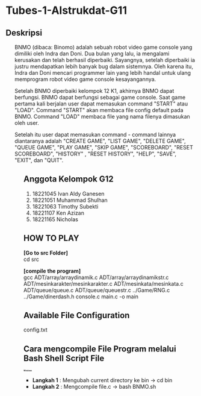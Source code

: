 # Tubes-1-Alstrukdat-G11

## Deskripsi
<ul>
BNMO (dibaca: Binomo) adalah sebuah robot video game console yang dimiliki oleh Indra dan Doni. Dua bulan yang lalu, ia mengalami kerusakan dan telah berhasil diperbaiki. Sayangnya, setelah diperbaiki ia justru mendapatkan lebih banyak bug dalam sistemnya. Oleh karena itu, Indra dan Doni mencari programmer lain yang lebih handal untuk ulang memprogram robot video game console kesayangannya.

Setelah BNMO diperbaiki kelompok 12 K1, akhirnya BNMO dapat berfungsi. BNMO dapat berfungsi sebagai game console. Saat game pertama kali berjalan user dapat memasukan command "START" atau "LOAD". Command "START" akan membaca file config default pada BNMO. Command "LOAD" membaca file yang nama filenya dimasukan oleh user.

Setelah itu user dapat memasukan command - command lainnya diantaranya adalah "CREATE GAME", "LIST GAME", "DELETE GAME", "QUEUE GAME", "PLAY GAME", "SKIP GAME", "SCOREBOARD", "RESET SCOREBOARD", "HISTORY" , "RESET HISTORY", "HELP", "SAVE", "EXIT", dan "QUIT".
<ul>

## Anggota Kelompok G12
1. 18221045 Ivan Aldy Ganesen 
2. 18221051 Muhammad Shulhan
3. 18221063 Timothy Subekti
4. 18221107 Ken Azizan
5. 18221165 Nicholas

## HOW TO PLAY
<b>[Go to src Folder]</b> <br />
cd src

<b>[compile the program]</b> <br />
gcc ADT/array/arraydinamik.c ADT/array/arraydinamikstr.c ADT/mesinkarakter/mesinkarakter.c ADT/mesinkata/mesinkata.c ADT/queue/queue.c ADT/queue/queuestr.c ../Game/RNG.c ../Game/dinerdash.h console.c main.c -o main

## Available File Configuration
config.txt

## Cara mengcompile File Program melalui Bash Shell Script File
<h3 style="font-size:0.5vw"><b>Windows</b></h3>
<ul> 
    <li> <b>Langkah 1</b> : Mengubah current directory ke bin -> cd bin </li>
    <li> <b>Langkah 2</b> : Mengcompile file.c -> bash BNMO.sh </li>
</ul>
